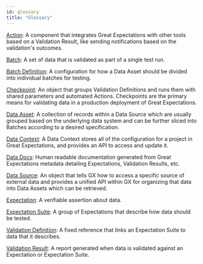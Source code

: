 ```yaml
---
id: glossary
title: "Glossary"
---
```


[Action](/core/validate_data/checkpoints/manage_checkpoints.md): A component that integrates Great Expectations with other tools based on a Validation Result, like sending notifications based on the validation's outcomes.

[Batch](/core/manage_and_access_data/manage_batches.md): A set of data that is validated as part of a single test run.

[Batch Definition](/core/manage_and_access_data/manage_batch_definitions/manage_batch_definitions.md): A configuration for how a Data Asset should be divided into individual batches for testing.

[Checkpoint](/core/validate_data/checkpoints/manage_checkpoints.md): An object that groups Validation Definitions and runs them with shared parameters and automated Actions.  Checkpoints are the primary means for validating data in a production deployment of Great Expectations.

[Data Asset](/core/manage_and_access_data/manage_data_assets.md): A collection of records within a Data Source which are usually grouped based on the underlying data system and can be further sliced into Batches according to a desired specification.

[Data Context](/core/installation_and_setup/manage_data_contexts.md): A Data Context stores all of the configuration for a project in Great Expectations, and provides an API to access and update it.

[Data Docs](/core/installation_and_setup/manage_data_docs.md): Human readable documentation generated from Great Expectations metadata detailing Expectations, Validation Results, etc.

[Data Source](/core/manage_and_access_data/manage_data_sources/manage_data_sources.md): An object that tells GX how to access a specific source of external data and provides a unified API within GX for organizing that data into Data Assets which can be retrieved. 

[Expectation](/core/create_expectations/expectations/manage_expectations.md): A verifiable assertion about data.

[Expectation Suite](/core/create_expectations/expectation_suites/manage_expectation_suites.md): A group of Expectations that describe how data should be tested.

[Validation Definition](/core/validate_data/validation_definitions/manage_validation_definitions.md): A fixed reference that links an Expectation Suite to data that it describes.

[Validation Result](/core/validate_data/validation_results/manage_validation_results.md): A report generated when data is validated against an Expectation or Expectation Suite.